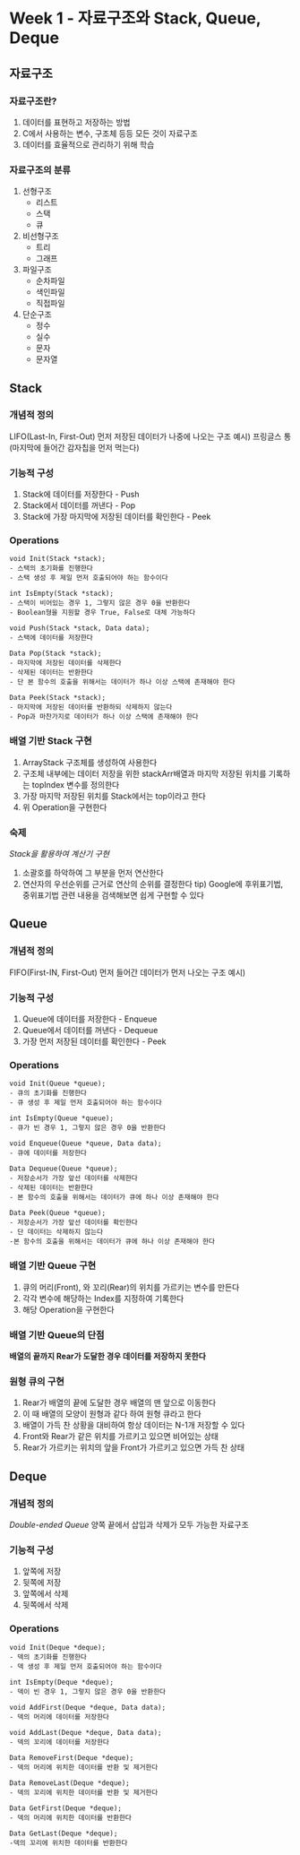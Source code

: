 # Week 1 - 자료구조와 Stack, Queue, Deque

## 자료구조

### 자료구조란?

1. 데이터를 표현하고 저장하는 방법
2. C에서 사용하는 변수, 구조체 등등 모든 것이 자료구조
3. 데이터를 효율적으로 관리하기 위해 학습

### 자료구조의 분류

1. 선형구조
   - 리스트
   - 스택
   - 큐
2. 비선형구조
   - 트리
   - 그래프
3. 파일구조
   - 순차파일
   - 색인파일
   - 직접파일
4. 단순구조
   - 정수
   - 실수
   - 문자
   - 문자열

## Stack

### 개념적 정의

LIFO(Last-In, First-Out) 먼저 저장된 데이터가 나중에 나오는 구조
예시) 프링글스 통(마지막에 들어간 감자칩을 먼저 먹는다)

### 기능적 구성

1. Stack에 데이터를 저장한다 - Push
2. Stack에서 데이터를 꺼낸다 - Pop
3. Stack에 가장 마지막에 저장된 데이터를 확인한다 - Peek

### Operations

```
void Init(Stack *stack);
- 스택의 초기화를 진행한다
- 스택 생성 후 제일 먼저 호출되어야 하는 함수이다

int IsEmpty(Stack *stack);
- 스택이 비어있는 경우 1, 그렇지 않은 경우 0을 반환한다
- Boolean형을 지원할 경우 True, False로 대체 가능하다

void Push(Stack *stack, Data data);
- 스택에 데이터를 저장한다

Data Pop(Stack *stack);
- 마지막에 저장된 데이터를 삭제한다
- 삭제된 데이터는 반환한다
- 단 본 함수의 호출을 위해서는 데이터가 하나 이상 스택에 존재해야 한다

Data Peek(Stack *stack);
- 마지막에 저장된 데이터를 반환하되 삭제하지 않는다
- Pop과 마찬가지로 데이터가 하나 이상 스택에 존재해야 한다
```

### 배열 기반 Stack 구현

1. ArrayStack 구조체를 생성하여 사용한다
2. 구조체 내부에는 데이터 저장을 위한 stackArr배열과 마지막 저장된 위치를 기록하는 topIndex 변수를 정의한다
3. 가장 마지막 저장된 위치를 Stack에서는 top이라고 한다
4. 위 Operation을 구현한다

### 숙제

_Stack을 활용하여 계산기 구현_

1. 소괄호를 하악하여 그 부분을 먼저 연산한다
2. 연산자의 우선순위를 근거로 연산의 순위를 결정한다
   tip) Google에 후위표기법, 중위표기법 관련 내용을 검색해보면 쉽게 구현할 수 있다

## Queue

### 개념적 정의

FIFO(First-IN, First-Out) 먼저 들어간 데이터가 먼저 나오는 구조
예시)

### 기능적 구성

1. Queue에 데이터를 저장한다 - Enqueue
2. Queue에서 데이터를 꺼낸다 - Dequeue
3. 가장 먼저 저장된 데이터를 확인한다 - Peek

### Operations

```
void Init(Queue *queue);
- 큐의 초기화를 진행한다
- 큐 생성 후 제일 먼저 호출되어야 하는 함수이다

int IsEmpty(Queue *queue);
- 큐가 빈 경우 1, 그렇지 않은 경우 0을 반환한다

void Enqueue(Queue *queue, Data data);
- 큐에 데이터를 저장한다

Data Dequeue(Queue *queue);
- 저장순서가 가장 앞선 데이터를 삭제한다
- 삭제된 데이터는 반환한다
- 본 함수의 호출을 위해서는 데이터가 큐에 하나 이상 존재해야 한다

Data Peek(Queue *queue);
- 저장순서가 가장 앞선 데이터를 확인한다
- 단 데이터는 삭제하지 않는다
-본 함수의 호출을 위해서는 데이터가 큐에 하나 이상 존재해야 한다
```

### 배열 기반 Queue 구현

1. 큐의 머리(Front), 와 꼬리(Rear)의 위치를 가르키는 변수를 만든다
2. 각각 변수에 해당하는 Index를 지정하여 기록한다
3. 해당 Operation을 구현한다

### 배열 기반 Queue의 단점

**배열의 끝까지 Rear가 도달한 경우 데이터를 저장하지 못한다**

### 원형 큐의 구현

1. Rear가 배열의 끝에 도달한 경우 배열의 맨 앞으로 이동한다
2. 이 때 배열의 모양이 원형과 같다 하여 원형 큐라고 한다
3. 배열이 가득 찬 상황을 대비하여 항상 데이터는 N-1개 저장할 수 있다
4. Front와 Rear가 같은 위치를 가르키고 있으면 비어있는 상태
5. Rear가 가르키는 위치의 앞을 Front가 가르키고 있으면 가득 찬 상태

## Deque

### 개념적 정의

_Double-ended Queue_
양쪽 끝에서 삽입과 삭제가 모두 가능한 자료구조

### 기능적 구성

1. 앞쪽에 저장
2. 뒷쪽에 저장
3. 앞쪽에서 삭제
4. 뒷쪽에서 삭제

### Operations

```
void Init(Deque *deque);
- 덱의 초기화를 진행한다
- 덱 생성 후 제일 먼저 호출되어야 하는 함수이다

int IsEmpty(Deque *deque);
- 덱이 빈 경우 1, 그렇지 않은 경우 0을 반환한다

void AddFirst(Deque *deque, Data data);
- 덱의 머리에 데이터를 저장한다

void AddLast(Deque *deque, Data data);
- 덱의 꼬리에 데이터를 저장한다

Data RemoveFirst(Deque *deque);
- 덱의 머리에 위치한 데이터를 반환 및 제거한다

Data RemoveLast(Deque *deque);
- 덱의 꼬리에 위치한 데이터를 반환 및 제거한다

Data GetFirst(Deque *deque);
- 덱의 머리에 위치한 데이터를 반환한다

Data GetLast(Deque *deque);
-덱의 꼬리에 위치한 데이터를 반환한다
```
